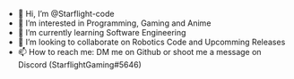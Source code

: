 - 👋 Hi, I’m @Starflight-code
- 👀 I’m interested in Programming, Gaming and Anime
- 🌱 I’m currently learning Software Engineering
- 💞️ I’m looking to collaborate on Robotics Code and Upcomming Releases
- 📫 How to reach me: DM me on Github or shoot me a message on Discord (StarflightGaming#5646)

<!---
Starflight-code/Starflight-code is a ✨ special ✨ repository because its `README.md` (this file) appears on your GitHub profile.
You can click the Preview link to take a look at your changes.
--->
